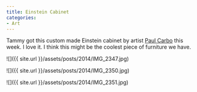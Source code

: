 ```yaml
---
title: Einstein Cabinet
categories:
- Art
---
```


Tammy got this custom made Einstein cabinet by artist [Paul Carbo](http://paulcarbo.com/paul_carbo_bio.html) this week. I love it. I think this might be the coolest piece of furniture we have.



  
   ![]({{ site.url }}/assets/posts/2014/IMG_2347.jpg)
  

  
   ![]({{ site.url }}/assets/posts/2014/IMG_2350.jpg)
  

  
   ![]({{ site.url }}/assets/posts/2014/IMG_2351.jpg)
  


